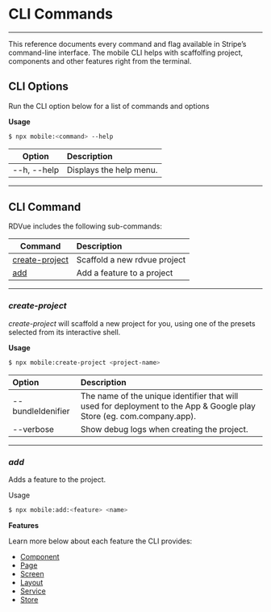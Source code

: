 

# CLI Commands
--------------
This reference documents every command and flag available in Stripe’s command-line interface. The mobile CLI helps with scaffolfing project, components and other features right from the terminal.

## CLI Options

Run the CLI option below for a list of commands and options

**Usage**
```bash
$ npx mobile:<command> --help
```

| **Option**   | **Description**         |
| ------------ | :---------------------- |
| \--h, --help | Displays the help menu. |

___

## CLI Command

RDVue includes the following sub-commands:

| **Command**                       | **Description**                                  |
| --------------------------------- | :----------------------------------------------- |
| [create-project](#create-project) | Scaffold a new rdvue project                     |
| [add](#add)                       | Add a feature to a project                       |

* * *

### _create-project_

_create-project_ will scaffold a new project for you, using one of the presets selected from its interactive shell.

**Usage**
```bash
$ npx mobile:create-project <project-name>
```


| **Option**                   | **Description**          |
| :--------------------------- | :----------------------- |
| --bundleIdenifier            | The name of the unique identifier that will used for deployment to the App & Google play Store (eg. com.company.app). |
| --verbose                    | Show debug logs when creating the project. |

* * *

### _add_
Adds a feature to the project.

Usage
```bash
$ npx mobile:add:<feature> <name>
```
**Features**

Learn more below about each feature the CLI provides:

* [Component](features.md#components)
* [Page](features.md#pages)
* [Screen](features.md#screens)
* [Layout](features.md#layouts)
* [Service](features.md#services)
* [Store](features.md#stores)
